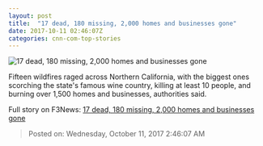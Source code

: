 ```yaml
---
layout: post
title:  "17 dead, 180 missing, 2,000 homes and businesses gone"
date: 2017-10-11 02:46:07Z
categories: cnn-com-top-stories
---
```


![17 dead, 180 missing, 2,000 homes and businesses gone](http://i2.cdn.cnn.com/cnnnext/dam/assets/171009071730-01-napa-county-wildfire-super-tease.jpg)

Fifteen wildfires raged across Northern California, with the biggest ones scorching the state's famous wine country, killing at least 10 people, and burning over 1,500 homes and businesses, authorities said.


Full story on F3News: [17 dead, 180 missing, 2,000 homes and businesses gone](http://www.f3nws.com/n/cnBybF)

> Posted on: Wednesday, October 11, 2017 2:46:07 AM
